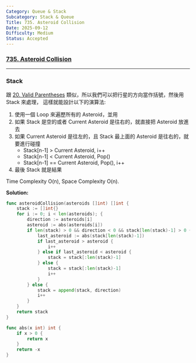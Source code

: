```yaml
---
Category: Queue & Stack
Subcategory: Stack & Queue
Title: 735. Asteroid Collision
Date: 2025-09-12
Difficulty: Medium
Status: Accepted
---
```

### [735. Asteroid Collision]

---

### Stack

跟 [20. Valid Parentheses] 類似，所以我們可以把行星的方向當作括號，然後用 Stack 來處理，
這樣就能設計以下的演算法:
1.  使用一個 Loop 來遍歷所有的 Asteroid，並用
2.  如果 Stack 是空的或者 Current Asteroid 是往右的，就直接把 Asteroid 放進去
3.  如果 Current Asteroid 是往左的，且 Stack 最上面的 Asteroid 是往右的，就要進行碰撞
    -   Stack[n-1] > Current Asteroid, i++
    -   Stack[n-1] < Current Asteroid, Pop()
    -   Stack[n-1] == Current Asteroid, Pop(), i++
4.  最後 Stack 就是結果

Time Complexity O(n), Space Complexity O(n).

**Solution:**
```go
func asteroidCollision(asteroids []int) []int {
	stack := []int{}
	for i := 0; i < len(asteroids); {
        direction := asteroids[i]
        asteroid := abs(asteroids[i])
		if len(stack) > 0 && direction < 0 && stack[len(stack)-1] > 0 {
            last_asteroid := abs(stack[len(stack)-1])
            if last_asteroid > asteroid {
                i++
            } else if last_asteroid < asteroid {
                stack = stack[:len(stack)-1]
            } else {
                stack = stack[:len(stack)-1]
                i++
            }
		} else {
			stack = append(stack, direction)
			i++
		}
	}
    return stack
}

func abs(x int) int {
    if x > 0 {
        return x
    }
    return -x
}
```

[735. Asteroid Collision]: https://leetcode.com/problems/asteroid-collision/
[20. Valid Parentheses]: ../Easy/20.Valid_Parentheses.md